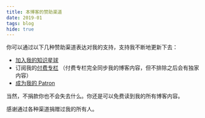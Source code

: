 ```yaml
---
title: 本博客的赞助渠道
date: 2019-01
tags: blog
hide: true
---
```


你可以通过以下几种赞助渠道表达对我的支持，支持我不断地更新下去：

- [加入我的知识星球](/blog/my-zsxq)
- 订阅我的[付费专栏](https://xiaozhuanlan.com/djyde) （付费专栏完全同步我的博客内容，但不排除之后会有独家内容）
- [成为我的 Patron](https://patreon.com/djyde)

当然，不捐款你也不会失去什么。你还是可以免费读到我的所有博客内容。

感谢通过各种渠道捐赠过我的所有人。
